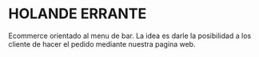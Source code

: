 # HOLANDE ERRANTE
Ecommerce orientado al menu de bar. La idea es darle la posibilidad a los cliente de hacer el pedido mediante nuestra pagina web.
